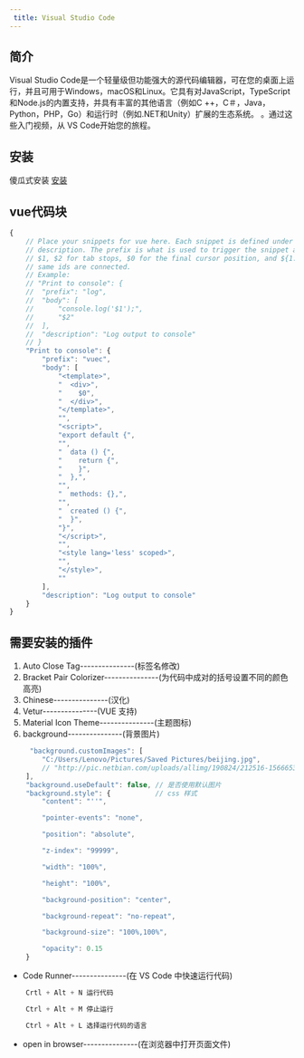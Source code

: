 ```yaml
---
 title: Visual Studio Code
---
```


## 简介
Visual Studio Code是一个轻量级但功能强大的源代码编辑器，可在您的桌面上运行，并且可用于Windows，macOS和Linux。它具有对JavaScript，TypeScript和Node.js的内置支持，并具有丰富的其他语言（例如C ++，C＃，Java，Python，PHP，Go）和运行时（例如.NET和Unity）扩展的生态系统。 。通过这些入门视频，从 VS Code开始您的旅程。

## 安装
傻瓜式安装
[安装](https://code.visualstudio.com/)


## vue代码块
```js
{
	// Place your snippets for vue here. Each snippet is defined under a snippet name and has a prefix, body and 
	// description. The prefix is what is used to trigger the snippet and the body will be expanded and inserted. Possible variables are:
	// $1, $2 for tab stops, $0 for the final cursor position, and ${1:label}, ${2:another} for placeholders. Placeholders with the 
	// same ids are connected.
	// Example:
	// "Print to console": {
	// 	"prefix": "log",
	// 	"body": [
	// 		"console.log('$1');",
	// 		"$2"
	// 	],
	// 	"description": "Log output to console"
	// }
	"Print to console": {
		"prefix": "vuec",
		"body": [
			"<template>",
			"  <div>",
			"    $0",
			"  </div>",
			"</template>",
			"",
			"<script>",
			"export default {",
			"",
			"  data () {",
			"    return {",
			"    }",
			"  },",
			"",
			"  methods: {},",
			"",
			"  created () {",
			"  }",
			"}",
			"</script>",
			"",
			"<style lang='less' scoped>",
			"",
			"</style>",
			""
		],
		"description": "Log output to console"
	}
}
```

## 需要安装的插件
1. Auto Close Tag---------------(标签名修改)
2. Bracket Pair Colorizer---------------(为代码中成对的括号设置不同的颜色高亮)
3. Chinese---------------(汉化)
4. Vetur---------------(VUE 支持)
6. Material Icon Theme---------------(主题图标)
6. background---------------(背景图片)
```js
	 "background.customImages": [
        "C:/Users/Lenovo/Pictures/Saved Pictures/beijing.jpg",
        // "http://pic.netbian.com/uploads/allimg/190824/212516-15666531161ade.jpg"
    ],
    "background.useDefault": false, // 是否使用默认图片
    "background.style": {           // css 样式
        "content": "''",

        "pointer-events": "none",

        "position": "absolute",

        "z-index": "99999",

        "width": "100%",

        "height": "100%",

        "background-position": "center",

        "background-repeat": "no-repeat",

        "background-size": "100%,100%",

        "opacity": 0.15
    }

```
+ Code Runner---------------(在 VS Code 中快速运行代码)
```js
	Crtl + Alt + N 运行代码

	Ctrl + Alt + M 停止运行

	Ctrl + Alt + L 选择运行代码的语言
```
+ open in browser---------------(在浏览器中打开页面文件)